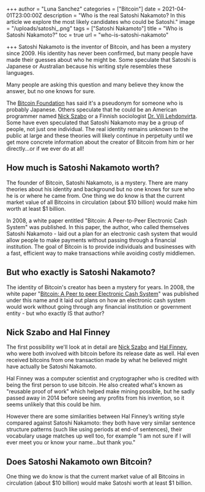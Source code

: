 +++
author = "Luna Sanchez"
categories = ["Bitcoin"]
date = 2021-04-01T23:00:00Z
description = "Who is the real Satoshi Nakamoto?  In this article we explore the most likely candidates who could be Satoshi."
image = "/uploads/satoshi_.png"
tags = ["Satoshi Nakamoto"]
title = "Who is Satoshi Nakamoto?"
toc = true
url = "who-is-satoshi-nakamoto"

+++
Satoshi Nakamoto is the inventor of Bitcoin, and has been a mystery since 2009. His identity has never been confirmed, but many people have made their guesses about who he might be. Some speculate that Satoshi is Japanese or Australian because his writing style resembles these languages.

Many people are asking this question and many believe they know the answer, but no one knows for sure.

The [Bitcoin Foundation](https://bitcoinfoundation.org/) has said it's a pseudonym for someone who is probably Japanese. Others speculate that he could be an American programmer named [Nick Szabo](https://en.wikipedia.org/wiki/Nick_Szabo) or a Finnish sociologist [Dr. Vili Lehdonvirta](https://en.wikipedia.org/wiki/Vili_Lehdonvirta). Some have even speculated that Satoshi Nakamoto may be a group of people, not just one individual. The real identity remains unknown to the public at large and these theories will likely continue in perpetuity until we get more concrete information about the creator of Bitcoin from him or her directly...or if we ever do at all!

## How much is Satoshi Nakamoto worth?

The founder of Bitcoin, Satoshi Nakamoto, is a mystery. There are many theories about his identity and background but no one knows for sure who he is or where he came from. One thing we do know is that the current market value of all Bitcoins in circulation (about $10 billion) would make him worth at least $1 billion.

In 2008, a white paper entitled "Bitcoin: A Peer-to-Peer Electronic Cash System" was published. In this paper, the author, who called themselves Satoshi Nakamoto - laid out a plan for an electronic cash system that would allow people to make payments without passing through a financial institution. The goal of Bitcoin is to provide individuals and businesses with a fast, efficient way to make transactions while avoiding costly middlemen.

## But who exactly is Satoshi Nakamoto? 

The identity of Bitcoin's creator has been a mystery for years. In 2008, the white paper "[Bitcoin: A Peer to peer Electronic Cash System](https://bitcoin.org/bitcoin.pdf)" was published under this name and it laid out plans on how an electronic cash system would work without going through any financial institution or government entity - but who exactly IS that author? 

## Nick Szabo and Hal Finney

The first possibility we'll look at in detail are [Nick Szabo](https://en.wikipedia.org/wiki/Nick_Szabo) and [Hal Finney](https://en.wikipedia.org/wiki/Hal_Finney_(computer_scientist)), who were both involved with bitcoin before its release date as well. Hal even received bitcoins from one transaction made by what he believed might have actually be Satoshi Nakamoto.

Hal Finney was a computer scientist and cryptographer who is credited with being the first person to use bitcoin. He also created what's known as "reusable proof of work" which helped make mining possible, but he sadly passed away in 2014 before seeing any profits from his invention, so it seems unlikely that this could be him.

However there are some similarities between Hal Finney’s writing style compared against Satoshi Nakamoto: they both have very similar sentence structure patterns (such like using periods at end-of sentences), their vocabulary usage matches up well too, for example “I am not sure if I will ever meet you or know your name...but thank you."

## Does Satoshi Nakamoto own Bitcoin?

One thing we do know is that the current market value of all Bitcoins in circulation (about $10 billion) would make Satoshi worth at least $1 billion.